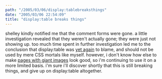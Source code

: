 ```yaml
---
path: "/2005/03/06/display:tablebreaksthings" 
date: "2005/03/06 22:54:09" 
title: "display:table breaks things" 
---
```

<p>shelley kindly notified me that the comment forms were gone. a little investigation revealed that they weren't actually gone; they were just not showing up. too much time spent in further investigation led me to the conclusion that display:table was <a href="http://weblog.randomchaos.com/index.php?date=2005-03-06&amp;title=wacky+safari+bug">yet again</a> to blame, and should not be used by mere CSS mortals like myself. however, i don't know how else to make <a href="http://www.randomchaos.com/photo/?id=189">pages with giant images</a> look good, so i'm continuing to use it on a more limited basis. i'm sure i'll discover shortly that this is still breaking things, and give up on display:table altogether.</p>